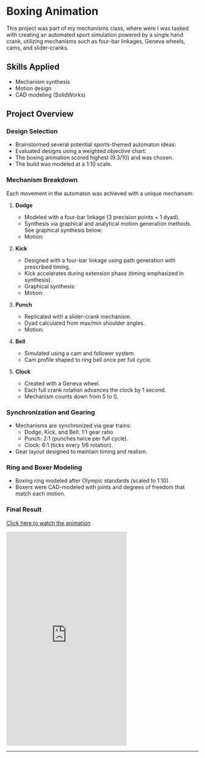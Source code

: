 # Boxing Animation

This project was part of my mechanisms class, where were I was tasked with creating an automated sport simulation powered by a single hand crank, utilizing mechanisms such as four-bar linkages, Geneva wheels, cams, and slider-cranks.

## Skills Applied
- Mechanism synthesis
- Motion design
- CAD modeling (SolidWorks)

## Project Overview

### Design Selection
- Brainstormed several potential sports-themed automaton ideas:
- Evaluated designs using a weighted objective chart:
- The boxing animation scored highest (9.3/10) and was chosen.
- The build was modeled at a 1:10 scale.

### Mechanism Breakdown

Each movement in the automaton was achieved with a unique mechanism:

1. **Dodge**
   - Modeled with a four-bar linkage (3 precision points + 1 dyad).
   - Synthesis via graphical and analytical motion generation methods. See graphical synthesis below:
   - Motion:

2. **Kick**
   - Designed with a four-bar linkage using path generation with prescribed timing.
   - Kick accelerates during extension phase (timing emphasized in synthesis).
   - Graphical synthesis:
   - Motion:

3. **Punch**
   - Replicated with a slider-crank mechanism.
   - Dyad calculated from max/min shoulder angles.
   - Motion:

4. **Bell**
   - Simulated using a cam and follower system.
   - Cam profile shaped to ring bell once per full cycle.

5. **Clock**
   - Created with a Geneva wheel.
   - Each full crank rotation advances the clock by 1 second.
   - Mechanism counts down from 5 to 0.

### Synchronization and Gearing
- Mechanisms are synchronized via gear trains:
  - Dodge, Kick, and Bell: 1:1 gear ratio.
  - Punch: 2:1 (punches twice per full cycle).
  - Clock: 6:1 (ticks every 1/6 rotation).
- Gear layout designed to maintain timing and realism.

### Ring and Boxer Modeling
- Boxing ring modeled after Olympic standards (scaled to 1:10).
- Boxers were CAD-modeled with joints and degrees of freedom that match each motion.

### Final Result

[Click here to watch the animation](https://www.youtube.com/embed/uiw-7N4O6TU)

<iframe width="315" height="560" src="https://www.youtube.com/embed/uiw-7N4O6TU?autoplay=0&playsinline=1" frameborder="0" allowfullscreen></iframe>

---
    
 
